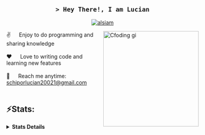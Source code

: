 <!-- Intro  -->
<h3 align="center">
        <samp>&gt; Hey There!, I am
                <b><a target="_blank">Lucian</a></b>
        </samp>
</h3>
<p align="center">
 <a href="https://www.linkedin.com/in/lucian-schipor-289765224/" target="_blank">
  <img src="https://img.shields.io/badge/LinkedIn-0077B5?style=for-the-badge&logo=linkedin&logoColor=white" alt="alsiam"/>
 </a>
<!-- About Section -->
<p>
 <img align="right" width="250" src="/assets/programmer.gif" alt="Cfoding gi" />
  
 ✌️ &emsp; Enjoy to do programming and sharing knowledge <br/><br/>
 ❤️ &emsp; Love to writing code and learning new features<br/><br/>
 📧 &emsp; Reach me anytime: schiporlucian20021@gmail.com<br/><br/>
</p>

<!-- ![Lucian's github stats](https://github-readme-stats.vercel.app/api?username=LucianSchipor&hide=["issues"]&show_icons=true) -->

## ⚡Stats:
<details>
  <summary><b>Stats Details</b></summary>
<a href="https://github.com/anuraghazra/github-readme-stats">
  <img align="center" src="https://github-readme-stats.vercel.app/api?username=LucianSchipor&hide=prs,issues&count_private=true&show_icons=true&theme=aura_dark" />
  <br>
</a>
[![Top Langs](https://github-readme-stats-git-masterrstaa-rickstaa.vercel.app/api/top-langs/?username=LucianSchipor)](https://github.com/anuraghazra/github-readme-stats)
  </details>

